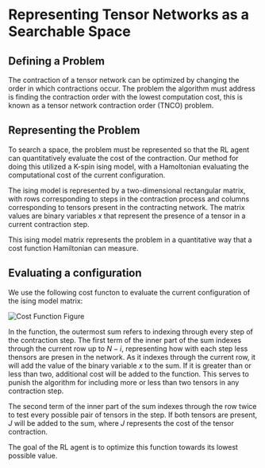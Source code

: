 # Representing Tensor Networks as a Searchable Space
## Defining a Problem
The contraction of a tensor network can be optimized by changing the order in which contractions occur. The problem the algorithm must address is finding the contraction order with the lowest computation cost, this is known as a tensor network contraction order (TNCO) problem. 

## Representing the Problem
To search a space, the problem must be represented so that the RL agent can quantitatively evaluate the cost of the contraction. Our method for doing this utilized a K-spin ising model, with a Hamoltonian evaluating the computational cost of the current configuration. 

The ising model is represented by a two-dimensional rectangular matrix, with rows corresponding to steps in the contraction process and columns corresponding to tensors present in the contracting network. The matrix values are binary variables $x$ that represent the presence of a tensor in a current contraction step. 

This ising model matrix represents the problem in a quantitative way that a cost function Hamiltonian can measure. 

## Evaluating a configuration
We use the following cost functon to evaluate the current configuration of the ising model matrix: 

![Cost Function Figure](https://github.com/RPIQuantumComputing/RLForQuantumCircuits/blob/main/Machine_Learning_Resources/Figures/Cost_Function_Fig.png?raw=true "Cost Function Visualization")

In the function, the outermost sum refers to indexing through every step of the contraction step. The first term of the inner part of the sum indexes through the current row up to $N-i$, representing how with each step less thensors are presen in the network. As it indexes through the current row, it will add the value of the binary variable $x$ to the sum. If it is greater than or less than two, additional cost will be added to the function. This serves to punish the algorithm for including more or less than two tensors in any contraction step. 

The second term of the inner part of the sum indexes through the row twice to test every possible pair of tensors in the step. If both tensors are present, $J$ will be added to the sum, where $J$ represents the cost of the tensor contraction. 

The goal of the RL agent is to optimize this function towards its lowest possible value. 



